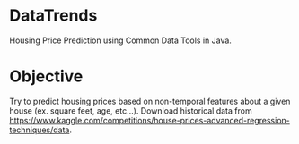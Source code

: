# DataTrends
Housing Price Prediction using Common Data Tools in Java.

# Objective
Try to predict housing prices based on non-temporal features about a given house (ex. square feet, age, etc...). Download historical data from https://www.kaggle.com/competitions/house-prices-advanced-regression-techniques/data. 
